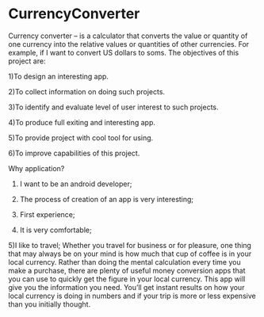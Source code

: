 # CurrencyConverter
Currency converter – is a calculator that converts the value or quantity of one currency into the relative values or quantities of other currencies. For example, if I want to convert US dollars to soms.
The objectives of this project are:

1)To design an interesting app.

2)To collect information on doing such projects.

3)To identify and evaluate level of user interest to such projects.

4)To produce full exiting and interesting app.

5)To provide project with cool tool for using.

6)To improve capabilities of this project.


Why application?
1) I want to be an android developer;

2) The process of creation of an app is very interesting;

3) First experience;

4) It is very comfortable;

5)I like to travel; 
Whether you travel for business or for pleasure, one thing that may always be on your mind is how much that cup of coffee is in your local currency. Rather than doing the mental calculation every time you make a purchase, there are plenty of useful money conversion apps that you can use to quickly get the figure in your local currency.
This  app will give you the information you need. You’ll get instant results on how your local currency is doing in numbers and if your trip is more or less expensive than you initially thought.

